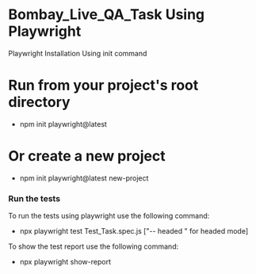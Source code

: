 # Bombay_Live_QA_Task Using Playwright


Playwright Installation Using init command

# Run from your project's root directory
- npm init playwright@latest
# Or create a new project
- npm init playwright@latest new-project


### Run the tests
To run the tests using playwright use the following command:

- npx playwright test Test_Task.spec.js ["-- headed " for headed mode]

To show the test report use the following command:
- npx playwright show-report
